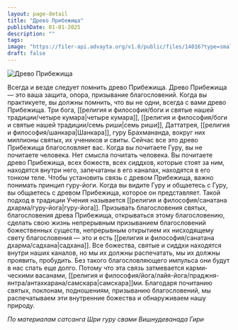 ```yaml
---
layout: page-detail
title: "Древо Прибежища"
publishDate: 01-01-2025
description: ""
tags:
image: "https://filer-api.advayta.org/v1.0/public/files/14016?type=small"
draft: false
---
```


![Древо Прибежища](https://filer-api.advayta.org/v1.0/public/files/14016?type=medium "Древо Прибежища") 

 Всегда и везде следует помнить древо Прибежи­ща. Древо Прибежища — это ваша защита, опора, призывание благословений. Когда вы практи­куете, вы должны помнить, что вы не одни, всегда с вами древо Прибежища. Три бога, [[религия и философия/боги и святые нашей традиции/четыре кумара|четыре кумара]], [[религия и философия/боги и святые нашей традиции/семь риши|семь риши]], Даттатрея, [[религия и философия/шанкара|Шанкара]], гуру Брахмананда, вокруг них миллионы святых, их учеников и сви­ты. Сейчас все это древо Прибежища благословляет вас. Когда вы почитаете Гуру, вы не почитаете чело­века. Нет смысла почитать человека. Вы почитаете древо Прибежища, всех божеств, всех сиддхов, кото­рые стоят за ним, находятся внутри него, запечата­ны в его каналах, находятся в его тонком теле. Чтобы установить связь с древом Прибежища, важно пони­мать принцип гуру-йоги. Когда вы видите Гуру и об­щаетесь с Гуру, вы общаетесь с древом Прибежища, которое он представляет. Такой подход в традиции Учения называется [[религия и философия/санатана дхарма/гуру-йога|гуру-йога]]. Призывать благосло­вения святых, благословения древа Прибежища, открываться этому благословению, сделать свою жизнь непрерывным призыванием благословений божественных существ, непрерывным открытием их нисходящему свету благословения — это и есть [[религия и философия/санатана дхарма/садхана|садхана]]. Все божества, святые и сиддхи находятся внутри наших каналов, но мы их должны распеча­тать, мы их должны проявить, пробудить. Без такого благословляющего импульса они будут в нас спать еще долго. Потому что эта связь затмевается карми­ческими васанами, [[религия и философия/йога/лайя-йога/праджня-янтра/антахкарана/самскара|самскара]]ми. Благодаря почита­нию святых, поклонам, подношениям, призыванию благословений, мы распечатываем эти внутренние божества и обнаруживаем нашу природу.

_По материалам сатсанга_ 
_Шри гуру свами Вишнудеванада Гири_ 
  
  
